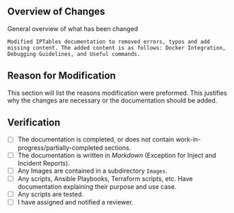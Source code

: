 ## Overview of Changes

General overview of what has been changed
```
Modified IPTables documentation to removed errors, typos and add missing content. The added content is as follows: Docker Integration, Debugging Guidelines, and Useful commands.
```

## Reason for Modification

This section will list the reasons modification were preformed. This justifies why the changes are necessary or the documentation should be added.

## Verification

- [ ] The documentation is completed, or does not contain work-in-progress/partially-completed sections.
- [ ] The documentation is written in *Markdown* (Exception for Inject and Incident Reports).
- [ ] Any Images are contained in a subdirectory `Images`.
- [ ] Any scripts, Ansible Playbooks, Terraform scripts, etc. Have documentation explaining their purpose and use case.
- [ ] Any scripts are tested.
- [ ] I have assigned and notified a reviewer.